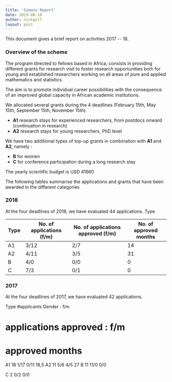 ```yaml
---
title: 'Simons Report'
date: 2019-06-18
author: nickgill
layout: post
---
```


This document gives a brief report on activities 2017 -- 18.
 
### Overview of the scheme

The program directed to fellows based in Africa, consists in providing different grants for research visit to foster research opportunities both for young and established researchers working on all areas of pure and applied mathematics and statistics.

The aim is to promote individual career possibilities with the consequence of an improved global capacity in African academic institutions. 

We allocated several grants during the 4 deadlines (February 15th, May 15th, September 15th, November 15th).

 - **A1** research stays for experienced researchers, from postdocs onward (continuation in research)
 - **A2** research stays for young researchers, PhD level 

We have two additional types of top-up grants in combination with **A1** and **A2**, namely :

 - **B** for women
 - **C** for conference participation during a long research stay 

The yearly scientific budget is USD 41660

The following tables summarise the applications and grants that have been awarded in the different categories

### 2018

At the four deadlines of 2018, we have evaluated 44 applications. 
Type

| Type | No. of applications (f/m) | No. of applications approved (f/m) | No. of approved months |
| ---- | ------------------------- | ---------------------------------- | ---------------------- |
| A1   | 3/12                      |     2/7                            |     14                 | 
| A2   | 4/11                      |  3/5                               | 31                     |
| B    |  4/0                      |  0/0                                | 0                      |
| C    | 7/3                       |  0/1                                | 0                      |

### 2017

At the four deadlines of 2017, we have evaluated 42 applications. 

Type
#applicants
Gender : f/m
# applications approved : f/m
# approved months
A1
18
1/17
0/11
18,5
A2
11
5/6
4/5
27
B
11
11/0
0/0

C
2
0/2
0/0




